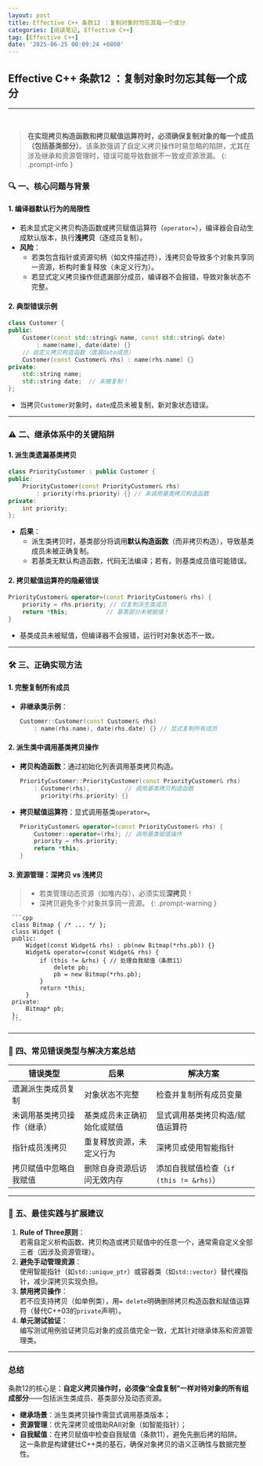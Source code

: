 ```yaml
---
layout: post
title: Effective C++ 条款12 ：复制对象时勿忘其每一个成分
categories: [阅读笔记, Effective C++]
tag: [Effective C++]
date: '2025-06-25 00:09:24 +0800'
---
```

## **Effective C++ 条款12 ：复制对象时勿忘其每一个成分**

---

<br />

> **在实现拷贝构造函数和拷贝赋值运算符时，必须确保复制对象的每一个成员（包括基类部分）**。该条款强调了自定义拷贝操作时易忽略的陷阱，尤其在涉及继承和资源管理时，错误可能导致数据不一致或资源泄漏。
{: .prompt-info }

### 🔍 **一、核心问题与背景**

#### 1. **编译器默认行为的局限性**  

   - 若未显式定义拷贝构造函数或拷贝赋值运算符（`operator=`），编译器会自动生成默认版本，执行**浅拷贝**（逐成员复制）。
   - **风险**：  
     - 若类包含指针或资源句柄（如文件描述符），浅拷贝会导致多个对象共享同一资源，析构时重复释放（未定义行为）。
     - 若显式定义拷贝操作但遗漏部分成员，编译器不会报错，导致对象状态不完整。

#### 2. **典型错误示例**  

   ```cpp
   class Customer {
   public:
       Customer(const std::string& name, const std::string& date) 
           : name(name), date(date) {}
       // 自定义拷贝构造函数（遗漏date成员）
       Customer(const Customer& rhs) : name(rhs.name) {} 
   private:
       std::string name;
       std::string date;  // 未被复制！
   };
   ```
   - 当拷贝`Customer`对象时，`date`成员未被复制，新对象状态错误。

---

### ⚠️ **二、继承体系中的关键陷阱**  

#### 1. **派生类遗漏基类拷贝**  

   ```cpp
   class PriorityCustomer : public Customer {
   public:
       PriorityCustomer(const PriorityCustomer& rhs) 
           : priority(rhs.priority) {} // 未调用基类拷贝构造函数
   private:
       int priority;
   };
   ```
   - **后果**：  
     - 派生类拷贝时，基类部分将调用**默认构造函数**（而非拷贝构造），导致基类成员未被正确复制。
     - 若基类无默认构造函数，代码无法编译；若有，则基类成员值可能错误。

#### 2. **拷贝赋值运算符的隐蔽错误**  

   ```cpp
   PriorityCustomer& operator=(const PriorityCustomer& rhs) {
       priority = rhs.priority; // 仅复制派生类成员
       return *this;           // 基类部分未被赋值！
   }
   ```
   - 基类成员未被赋值，但编译器不会报错，运行时对象状态不一致。

---

### 🛠️ **三、正确实现方法**

#### 1. **完整复制所有成员**  

   - **非继承类示例**：  

     ```cpp
     Customer::Customer(const Customer& rhs) 
         : name(rhs.name), date(rhs.date) {} // 显式复制所有成员
     ```

#### 2. **派生类中调用基类拷贝操作**  

   - **拷贝构造函数**：通过初始化列表调用基类拷贝构造。  
     ```cpp
     PriorityCustomer::PriorityCustomer(const PriorityCustomer& rhs)
         : Customer(rhs),          // 调用基类拷贝构造函数
           priority(rhs.priority) {} 
     ```
   - **拷贝赋值运算符**：显式调用基类`operator=`。  
     ```cpp
     PriorityCustomer& operator=(const PriorityCustomer& rhs) {
         Customer::operator=(rhs); // 调用基类赋值操作
         priority = rhs.priority;
         return *this;
     }
     ```

#### 3. **资源管理：深拷贝 vs 浅拷贝**  

  > - 若类管理动态资源（如堆内存），必须实现**深拷贝**！
  > - 深拷贝避免多个对象共享同一资源。
  {: .prompt-warning }
  
     ```cpp
     class Bitmap { /* ... */ };
     class Widget {
     public:
         Widget(const Widget& rhs) : pb(new Bitmap(*rhs.pb)) {}
         Widget& operator=(const Widget& rhs) {
             if (this != &rhs) { // 处理自我赋值（条款11）
                 delete pb;
                 pb = new Bitmap(*rhs.pb);
             }
             return *this;
         }
     private:
         Bitmap* pb;
     };
     ```
     
---

### 📌 **四、常见错误类型与解决方案总结**

| **错误类型**               | **后果**                   | **解决方案**                            |
| -------------------------- | -------------------------- | --------------------------------------- |
| 遗漏派生类成员复制         | 对象状态不完整             | 检查并复制所有成员变量                  |
| 未调用基类拷贝操作（继承） | 基类成员未正确初始化或赋值 | 显式调用基类拷贝构造/赋值运算符         |
| 指针成员浅拷贝             | 重复释放资源，未定义行为   | 深拷贝或使用智能指针                    |
| 拷贝赋值中忽略自我赋值     | 删除自身资源后访问无效内存 | 添加自我赋值检查（`if (this != &rhs)`） |

---

### 💎 **五、最佳实践与扩展建议**

1. **Rule of Three原则**：  
   若需自定义析构函数、拷贝构造或拷贝赋值中的任意一个，通常需自定义全部三者（因涉及资源管理）。
2. **避免手动管理资源**：  
   使用智能指针（如`std::unique_ptr`）或容器类（如`std::vector`）替代裸指针，减少深拷贝实现负担。
3. **禁用拷贝操作**：   
   若不应支持拷贝（如单例类），用`= delete`明确删除拷贝构造函数和赋值运算符（替代C++03的`private`声明）。
4. **单元测试验证**：  
   编写测试用例验证拷贝后对象的成员值完全一致，尤其针对继承体系和资源管理类。

---

### **总结**  

条款12的核心是：**自定义拷贝操作时，必须像“全盘复制”一样对待对象的所有组成部分**——包括派生类成员、基类部分及动态资源。  
- **继承场景**：派生类拷贝操作需显式调用基类版本；  
- **资源管理**：优先深拷贝或借助RAII对象（如智能指针）；  
- **自我赋值**：在拷贝赋值中检查自我赋值（条款11），避免先删后拷的陷阱。  
这一条款是构建健壮C++类的基石，确保对象拷贝的语义正确性与数据完整性。
